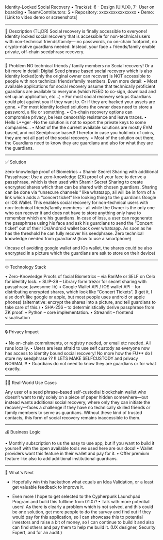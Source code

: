 Identity-Locked Social Recovery
•	Track(s):   6 - Design (UI/UX), 7- User on boarding
•	Team/Contributors: S
•	Repository: xxxxxxxxxxxxxxxx
•	Demo: [Link to video demo or screenshots]
________________________________________
📝 Description (TL;DR)
Social recovery is finally accessible to everyone!
Identity locked social recovery that is accessible for non-technical users with non-technical friends/family— no passwords, no on-chain footprint, no crypto-native guardians needed. Instead, your face + friends/family enable private, off-chain seedphrase recovery.
________________________________________

🚨 Problem
NO technical friends / family members no Social recovery!
Or a bit more in detail:
Digital Seed phrase based social recovery which is also identity locked(only the original owner can recover) is  NOT  accessible to people with non technical friends/family members.
Even more detail:
•	Most available applications for social recovery assume that technically proficient guardians are available to everyone.(which NEED to co-sign, download and set up an application, etc…)
•	 For most social recovery setups Guardians could plot against you if they want to. Or if they are hacked your assets are gone.
•	For most identity locked solutions the owner does need to store a password, a file or something.
•	On-chain recovery options can compromise privacy, be less censorship resistance and leave traces.
•	Hello L**ger  -No the solution is not to export the private keys to some companies… 
•	Most of the the current available solutions are mostly EVM based, and not Seedphrase based! Therefor in case you hold mix of coins, they are not all part of the social recovery.
•	Most of the solution out there, the Guardians need to know they are guardians and also for what they are the guardians. 

________________________________________

✅ Solution

zero-knowledge proof of Biometrics + Shamir Secret Sharing with additional Passphrase:
Use a zero-knowledge (ZK) proof of your face to derive a passphrase, which is then used with Shamir Secret Sharing to create encrypted shares which than can be shared with chosen guardians. Sharing can be done via “unsecure channels “ like whatsapp, all will be in form of a link which adds a “concert ticket” like looking thing to the guardians Google or IOS Wallet.
This enables social recovery for non-technical users with non-technical friends/family members  - all while the Owner is the only one who can recover it and does not have to store anything only have to remember which are his guardians.
In case of loss, a user can regenerate the passphrase using his face and ask his guardians to send the “Concert ticket” out of their IOs/Android wallet back over whatsapp. As soon as he has the threshold he can fully recover his seedphrase.
Zero technical knowledge needed from guardians!  (how to use a smartphone) 

(Incase of avoiding google wallet and IOs wallet, the shares could be also encrypted in a picture which the guardians are ask to store on their device)

________________________________________

⚙️ Technology Stack

•	Zero-Knowledge Proofs of facial Biometrics – via RariMe or SELF on Celo for identity lock.
•	SLIP-39 – Library form trezor for secret sharing with passphrase.(awesome lib)
•	Google Wallet API / IOS wallet API – for distributing encrypted shares, which look like “Concert Tickets”.
 (I get it, I also don’t like google or apple, but most people uses android or apple phones)
(alternative: encrypt the shares into a picture, and tell guardians to take care of this.)
•	SHA-256 – to deterministically derive passphrase from ZK proof.
•	Python – core implementation.
•	Streamlit – frontend visualisation
________________________________________

🔒 Privacy Impact

•	No on-chain commitments, or registry needed, or email etc needed. All runs locally.
•	Users are less afraid to use self custody as everyone now has access to identity bound social recovery! No more how the FU** do I store my seedphrase ??
!! LETS MAKE SELFCUSTODY  and privacy NORMAL!!!
•	Guardians do not need to know they are guardians or for what exactly. 
________________________________________

🧑‍💻 Real-World Use Cases

Any user of a seed phrase–based self-custodial blockchain wallet who doesn’t want to rely solely on a piece of paper hidden somewhere—but instead wants additional social recovery,
where only they can initiate the recovery—faces a challenge if they have no technically skilled friends or family members to serve as guardians. Without these kind of trusted contacts,
this form of social recovery remains inaccessible to them.
________________________________________

💰 Business Logic

•	Monthly subscription to us the easy to use app, but if you want to build it yourself with the open available tools we used here are our docs!
•	Wallet providers want this feature in their wallet and pay for it.
•	Offer premium feature like also to add additional institutional guardians. 
________________________________________
🚀 What's Next
-	Hopefully win this hackathon what equals an Idea Validation, or a least get valuable feedback to improve it.

-	Even more I hope  to get selected to the Cypherpunk Launchpad Program and build this fulltime from 01.07!
•	Talk with more potential users!
As there is clearly a problem which is not solved, and this could be one solution, get more people to do the survey and find out if they would pay for this application, so I can showcase this to potential investors and raise a bit of money, so I can continue to build it and also can find others and pay them to help me build it. (UX designer, Security Expert, and for an audit.)

